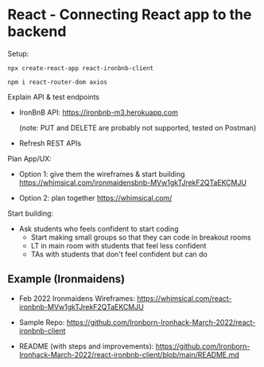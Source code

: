 

# React - Connecting React app to the backend

<!--

Status: draft

Notes:
- In this unit we put together all concepts from previous week
  - Only new concepts: 
    - POST to create a resource on API (we send the request onSubmit + we send the details in the body of the axios request)
- Methodology: build together with students

 -->



Setup:

`npx create-react-app react-ironbnb-client`

`npm i react-router-dom axios`



Explain API & test endpoints

- IronBnB API:
  https://ironbnb-m3.herokuapp.com

  (note: PUT and DELETE are probably not supported, tested on Postman)


- Refresh REST APIs


Plan App/UX:


- Option 1: give them the wireframes & start building
  https://whimsical.com/ironmaidensbnb-MVw1gkTJrekF2QTaEKCMJU

- Option 2: plan together
  https://whimsical.com/



Start building:

- Ask students who feels confident to start coding 
  - Start making small groups so that they can code in breakout rooms
  - LT in main room with students that feel less confident
  - TAs with students that don't feel confident but can do




## Example (Ironmaidens)

- Feb 2022 Ironmaidens Wireframes: https://whimsical.com/react-ironbnb-MVw1gkTJrekF2QTaEKCMJU


- Sample Repo: https://github.com/Ironborn-Ironhack-March-2022/react-ironbnb-client


- README (with steps and improvements): https://github.com/Ironborn-Ironhack-March-2022/react-ironbnb-client/blob/main/README.md


